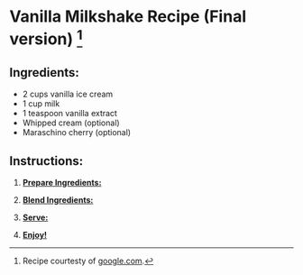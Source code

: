 # Vanilla Milkshake Recipe (Final version) [^1]

## Ingredients:
- 2 cups vanilla ice cream
- 1 cup milk
- 1 teaspoon vanilla extract
- Whipped cream (optional)
- Maraschino cherry (optional)

## Instructions:
1. [**Prepare Ingredients:**](./step-1/step-1.md)

2. [**Blend Ingredients:**](./step-2/step-2.md)

3. [**Serve:**](./step-3/step-3.md)

4. [**Enjoy!**](./step-4/step-4.md)

[^1]: Recipe courtesty of [google.com](https://www.google.com/).